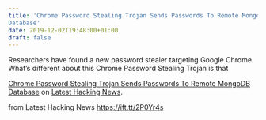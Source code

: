 ```yaml
---
title: 'Chrome Password Stealing Trojan Sends Passwords To Remote MongoDB
Database'
date: 2019-12-02T19:48:00+01:00
draft: false
---
```


Researchers have found a new password stealer targeting Google Chrome. What’s different about this Chrome Password Stealing Trojan is that

[Chrome Password Stealing Trojan Sends Passwords To Remote MongoDB Database](https://latesthackingnews.com/2019/12/02/chrome-password-stealing-trojan-sends-passwords-to-remote-mongodb-database/) on [Latest Hacking News](https://latesthackingnews.com).

  
  
from Latest Hacking News https://ift.tt/2P0Yr4s